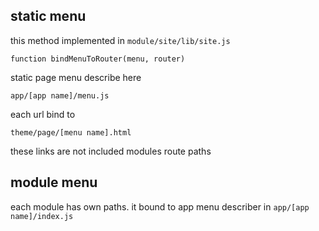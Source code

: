 ## static menu

this method implemented in `module/site/lib/site.js`

    function bindMenuToRouter(menu, router) 

static page menu describe here

    app/[app name]/menu.js

each url bind to 

    theme/page/[menu name].html

these links are not included modules route paths

## module menu

each module has own paths. it bound to app menu describer in `app/[app name]/index.js`